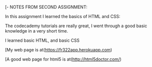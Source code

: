 [- NOTES FROM SECOND ASSIGNMENT:

In this assignment I learned the basics of HTML and CSS:

The codecademy tutorials are really great, I went through a good basic knowledge in a very short time.

I learned basic HTML, and basic CSS
 
[My web page is at(https://fr322app.herokuapp.com)

[A good web page for html5 is at(http://html5doctor.com/)